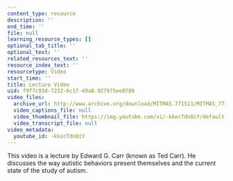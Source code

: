 ```yaml
---
content_type: resource
description: ''
end_time: ''
file: null
learning_resource_types: []
optional_tab_title: ''
optional_text: ''
related_resources_text: ''
resource_index_text: ''
resourcetype: Video
start_time: ''
title: Lecture Video
uid: f9f7c93d-7232-6c1f-49a8-927975ee0789
video_files:
  archive_url: http://www.archive.org/download/MITMAS.771S11/MITMAS_771S11_ted_carr_300k.mp4
  video_captions_file: null
  video_thumbnail_file: https://img.youtube.com/vi/-kkocTdn0iY/default.jpg
  video_transcript_file: null
video_metadata:
  youtube_id: -kkocTdn0iY
---
```


This video is a lecture by Edward G. Carr (known as Ted Carr). He discusses the way autistic behaviors present themselves and the current state of the study of autism.